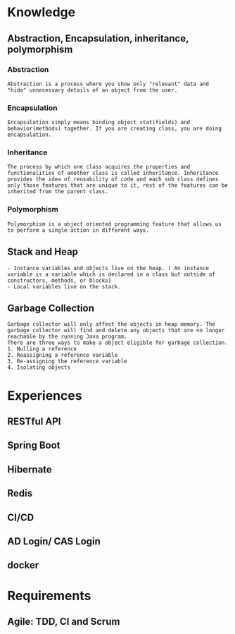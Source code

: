 # Knowledge

## Abstraction, Encapsulation, inheritance, polymorphism

### Abstraction
    Abstraction is a process where you show only "relevant" data and "hide" unnecessary details of an object from the user.
### Encapsulation
    Encapsulation simply means binding object stat(fields) and behavior(methods) together. If you are creating class, you are doing encapsulation.
### Inheritance
    The process by which one class acquires the properties and functionalities of another class is called inheritance. Inheritance provides the idea of reusability of code and each sub class defines only those features that are unique to it, rest of the features can be inherited from the parent class.
### Polymorphism
    Polymorphism is a object oriented programming feature that allows us to perform a single action in different ways. 

## Stack and Heap
    - Instance variables and objects live on the heap. ( An instance variable is a variable which is declared in a class but outside of constructors, methods, or blocks)
    - Local variables live on the stack.

## Garbage Collection
    Garbage collector will only affect the objects in heap memory. The garbage collector will find and delete any objects that are no longer reachable by the running Java program. 
    There are three ways to make a object eligible for garbage collection.
    1. Nulling a reference
    2. Reassigning a reference variable
    3. Re-assigning the reference variable
    4. Isolating objects


# Experiences

## RESTful API

## Spring Boot

## Hibernate

## Redis

## CI/CD

## AD Login/ CAS Login

## docker

# Requirements

## Agile: TDD, CI and Scrum